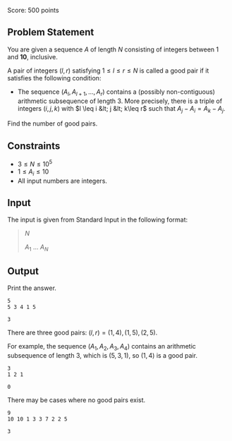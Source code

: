 Score: $500$ points

## Problem Statement

You are given a sequence $A$ of length $N$ consisting of integers between $1$ and $\textbf{10}$, inclusive.

A pair of integers $(l,r)$ satisfying $1\leq l \leq r\leq N$ is called a good pair if it satisfies the following condition:

- The sequence $(A_l,A_{l+1},\ldots,A_r)$ contains a (possibly non-contiguous) arithmetic subsequence of length $3$. More precisely, there is a triple of integers $(i,j,k)$ with $l \leq i &lt; j &lt; k\leq r$ such that $A_j - A_i = A_k - A_j$.

Find the number of good pairs.

## Constraints

- $3 \leq N \leq 10^5$
- $1\leq A_i \leq 10$
- All input numbers are integers.

## Input

The input is given from Standard Input in the following format:

> $N$
> 
> $A_1$ $\ldots$ $A_N$

## Output

Print the answer.

```input1
5
5 3 4 1 5
```

```output1
3
```

There are three good pairs: $(l,r)=(1,4),(1,5),(2,5)$.

For example, the sequence $(A_1,A_2,A_3,A_4)$ contains an arithmetic subsequence of length $3$, which is $(5,3,1)$, so $(1,4)$ is a good pair.

```input2
3
1 2 1
```

```output2
0
```

There may be cases where no good pairs exist.

```input3
9
10 10 1 3 3 7 2 2 5
```

```output3
3
```